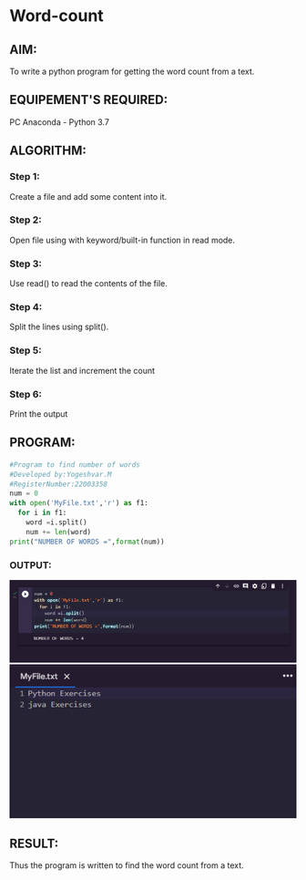 # Word-count
## AIM:
To write a python program for getting the word count from a text.
## EQUIPEMENT'S REQUIRED: 
PC
Anaconda - Python 3.7
## ALGORITHM: 
### Step 1:
Create a file and add some content into it.

### Step 2: 
Open file using with keyword/built-in function in read mode.
 
### Step 3: 
Use read() to read the contents of the file.

### Step 4: 
Split the lines using split(). 

### Step 5:
Iterate the list and increment the count 

### Step 6: 
Print the output

## PROGRAM:
```python
#Program to find number of words
#Developed by:Yogeshvar.M
#RegisterNumber:22003358
num = 0
with open('MyFile.txt','r') as f1:
  for i in f1:
    word =i.split()
    num += len(word)
print("NUMBER OF WORDS =",format(num))
```

### OUTPUT:
![output](word.png)
![output](count.png)



## RESULT:
Thus the program is written to find the word count from a text.

